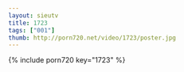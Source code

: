 ```yaml
--- 
layout: sieutv
title: 1723
tags: ["001"]
thumb: http://porn720.net/video/1723/poster.jpg
---
```

{% include porn720 key="1723" %} 
